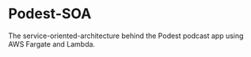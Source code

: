 # Podest-SOA

The service-oriented-architecture behind the Podest podcast app using AWS Fargate and Lambda.
